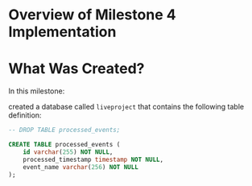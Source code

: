 # Overview of Milestone 4 Implementation 

# What Was Created?
In this milestone:

created a database called `liveproject` that contains the following table definition:
```sql
-- DROP TABLE processed_events;

CREATE TABLE processed_events (
	id varchar(255) NOT NULL,
	processed_timestamp timestamp NOT NULL,
	event_name varchar(256) NOT NULL
);
```
